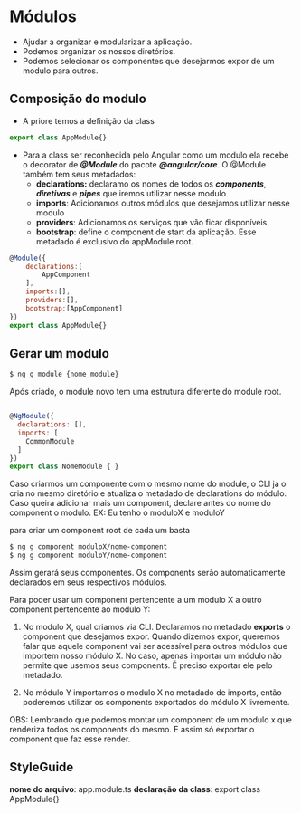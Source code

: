 # Módulos
- Ajudar a organizar e modularizar a aplicação. 
- Podemos organizar os nossos diretórios.
- Podemos selecionar os componentes que desejarmos expor de um modulo para outros.

## Composição do modulo
- A priore temos a definição da class
~~~ javascript
export class AppModule{}
~~~

- Para a class ser reconhecida pelo Angular como um modulo ela recebe o decorator de
***@Module*** do pacote ***@angular/core***. O @Module também tem seus metadados:
    - **declarations:** declaramo os nomes de todos os ***components***, ***diretivas*** e ***pipes*** que iremos utilizar nesse modulo
    - **imports**: Adicionamos outros módulos que desejamos utilizar nesse modulo
    - **providers**: Adicionamos os serviços que vão ficar disponíveis.
    - **bootstrap**: define o component de start da aplicação. Esse metadado é exclusivo do appModule root.
  
~~~ javascript
@Module({
    declarations:[
        AppComponent
    ],
    imports:[],
    providers:[],
    bootstrap:[AppComponent]
})
export class AppModule{}
~~~

## Gerar um modulo
~~~ bash
$ ng g module {nome_module}
~~~
Após criado, o module novo tem uma estrutura diferente do module root.

~~~ javascript

@NgModule({
  declarations: [],
  imports: [
    CommonModule
  ]
})
export class NomeModule { }
~~~
Caso criarmos um componente com o mesmo nome do module, o CLI ja o cria no mesmo diretório
e atualiza o metadado de declarations do módulo.
Caso queira adicionar mais um component, declare antes do nome do component o modulo. EX:
Eu tenho o moduloX e moduloY

para criar um component root de cada um basta
~~~ bash
$ ng g component moduloX/nome-component
$ ng g component moduloY/nome-component
~~~
Assim gerará seus componentes.
Os components serão automaticamente declarados em seus respectivos módulos.


Para poder usar um component pertencente a um modulo X a outro component pertencente ao modulo Y:
1. No modulo X, qual criamos via CLI. Declaramos no metadado **exports** o component que desejamos expor. Quando dizemos
expor, queremos falar que aquele component vai ser acessível para outros módulos que importem nosso módulo X.
No caso, apenas importar um módulo não permite que usemos seus components. É preciso exportar ele pelo metadado.

2. No módulo Y importamos o modulo X no metadado de imports, então poderemos utilizar os components exportados do módulo
X livremente.

OBS: Lembrando que podemos montar um component de um modulo x que renderiza todos os components do mesmo. E assim só 
exportar o component que faz esse render. 
## StyleGuide

**nome do arquivo**: app.module.ts
**declaração da class**: export class AppModule{}

